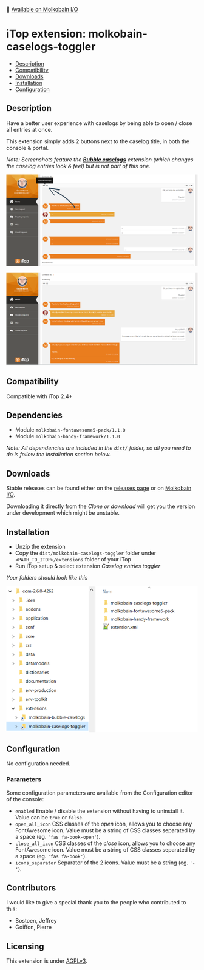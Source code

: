 👋 [Available on Molkobain I/O](https://www.molkobain.com/product/caselogs-toggler/)

# iTop extension: molkobain-caselogs-toggler
* [Description](#description)
* [Compatibility](#compatibility)
* [Downloads](#downloads)
* [Installation](#installation)
* [Configuration](#configuration)

## Description
Have a better user experience with caselogs by being able to open / close all entries at once.

This extension simply adds 2 buttons next to the caselog title, in both the console & portal.

*Note: Screenshots feature the **[Bubble caselogs](https://www.molkobain.com/product/bubble-caselogs/)** extension (which changes the caselog entries look & feel) but is not part of this one.*

![Portal example 01](docs/mct-portal-example-01.png)

![Portal example 02](docs/mct-portal-example-02.png)

## Compatibility
Compatible with iTop 2.4+

## Dependencies
* Module `molkobain-fontawesome5-pack/1.1.0`
* Module `molkobain-handy-framework/1.1.0`

*Note: All dependencies are included in the `dist/` folder, so all you need to do is follow the installation section below.*

## Downloads
Stable releases can be found either on the [releases page](https://github.com/Molkobain/itop-caselogs-toggler/releases) or on [Molkobain I/O](https://www.molkobain.com/product/caselogs-toggler/).

Downloading it directly from the *Clone or download* will get you the version under development which might be unstable.

## Installation
* Unzip the extension
* Copy the ``dist/molkobain-caselogs-toggler`` folder under ``<PATH_TO_ITOP>/extensions`` folder of your iTop
* Run iTop setup & select extension *Caselog entries toggler*

*Your folders should look like this*

![Extensions folder](docs/mct-install.png)

## Configuration
No configuration needed.

### Parameters
Some configuration parameters are available from the Configuration editor of the console:
* ``enabled`` Enable / disable the extension without having to uninstall it. Value can be ``true`` or ``false``.
* ``open_all_icon`` CSS classes of the *open* icon, allows you to choose any FontAwesome icon. Value must be a string of CSS classes separated by a space (eg. ``'fas fa-book-open'``).
* ``close_all_icon`` CSS classes of the *close* icon, allows you to choose any FontAwesome icon. Value must be a string of CSS classes separated by a space (eg. ``'fas fa-book'``).
* ``icons_separator`` Separator of the 2 icons. Value must be a string (eg. ``'-'``).

## Contributors
I would like to give a special thank you to the people who contributed to this:
 - Bostoen, Jeffrey
 - Goiffon, Pierre

## Licensing
This extension is under [AGPLv3](https://en.wikipedia.org/wiki/GNU_Affero_General_Public_License).
